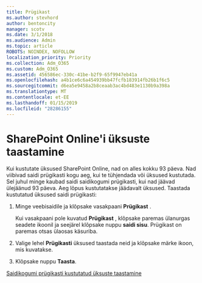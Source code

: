 ```yaml
---
title: Prügikast
ms.author: stevhord
author: bentoncity
manager: scotv
ms.date: 3/1/2018
ms.audience: Admin
ms.topic: article
ROBOTS: NOINDEX, NOFOLLOW
localization_priority: Priority
ms.collection: Adm_O365
ms.custom: Adm_O365
ms.assetid: 456586ec-330c-41be-b2f9-65f9947eb41a
ms.openlocfilehash: a4b1ce6c6a454939bb47fcfb183914fb26b1f6c5
ms.sourcegitcommit: d6ea5e9458a2b8ceaab3ac4bd483e1130b9a398a
ms.translationtype: MT
ms.contentlocale: et-EE
ms.lasthandoff: 01/15/2019
ms.locfileid: "28286155"
---
```

# <a name="restore-items-in-sharepoint-online"></a>SharePoint Online'i üksuste taastamine

Kui kustutate üksused SharePoint Online, nad on alles kokku 93 päeva. Nad viibivad saidi prügikasti kogu aeg, kui te tühjendada või üksused kustutada. Sel juhul minge kaubad saidi saidikogumi prügikasti, kui nad jäävad ülejäänud 93 päeva. Aeg lõpus kustutatakse jäädavalt üksused. Taastada kustutatud üksused saidi prügikasti:
  
1. Minge veebisaidile ja klõpsake vasakpaani **Prügikast** . 
    
    Kui vasakpaani pole kuvatud **Prügikast** , klõpsake paremas ülanurgas seadete ikoonil ja seejärel klõpsake nuppu **saidi sisu**. Prügikast on paremas otsas ülaosas käsuriba.
    
2. Valige lehel **Prügikasti** üksused taastada neid ja klõpsake märke ikoon, mis kuvatakse. 
    
3. Klõpsake nuppu **Taasta**.
    
[Saidikogumi prügikasti kustutatud üksuste taastamine](https://go.microsoft.com/fwlink/?linkid=866439)
  

